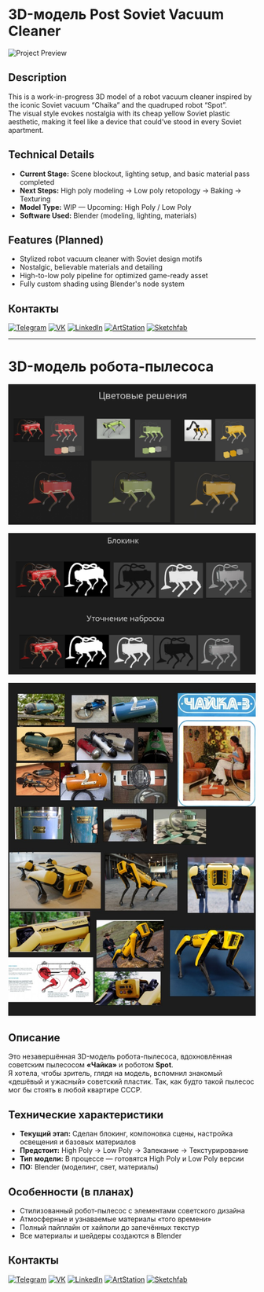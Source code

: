 
# 3D-модель Post Soviet Vacuum Cleaner

![Project Preview](https://github.com/RgAnna/chaika-robot-dog/blob/main/Render/Robot_dog.gif)



## Description

This is a work-in-progress 3D model of a robot vacuum cleaner inspired by the iconic Soviet vacuum “Chaika” and the quadruped robot “Spot”.  
The visual style evokes nostalgia with its cheap yellow Soviet plastic aesthetic, making it feel like a device that could’ve stood in every Soviet apartment.

## Technical Details

- **Current Stage:** Scene blockout, lighting setup, and basic material pass completed  
- **Next Steps:** High poly modeling → Low poly retopology → Baking → Texturing  
- **Model Type:** WIP — Upcoming: High Poly / Low Poly  
- **Software Used:** Blender (modeling, lighting, materials)  

## Features (Planned)

- Stylized robot vacuum cleaner with Soviet design motifs  
- Nostalgic, believable materials and detailing  
- High-to-low poly pipeline for optimized game-ready asset  
- Fully custom shading using Blender's node system

## Контакты

[![Telegram](https://img.shields.io/badge/-Telegram-2CA5E0?style=flat&logo=telegram&logoColor=white)](https://t.me/RgAnna_Art)  [![VK](https://img.shields.io/badge/-VK-4C75A3?style=flat&logo=vk&logoColor=white)](https://vk.com/rganna_art)  [![LinkedIn](https://img.shields.io/badge/-LinkedIn-0077B5?style=flat&logo=linkedin&logoColor=white)](https://www.linkedin.com/in/anna-rogova-487090370/)  [![ArtStation](https://img.shields.io/badge/-ArtStation-13AFF0?style=flat&logo=artstation&logoColor=white)](https://www.artstation.com/rganna)  [![Sketchfab](https://img.shields.io/badge/-Sketchfab-000000?style=flat&logo=sketchfab&logoColor=white)](https://sketchfab.com/RgAnna)

___

# 3D-модель робота-пылесоса 


![Project Preview](https://github.com/RgAnna/chaika-robot-dog/blob/main/Refs/chaika-robot-dog_02.jpg)

![Project Preview](https://github.com/RgAnna/chaika-robot-dog/blob/main/Refs/chaika-robot-dog_03.jpg)

![Project Preview](https://github.com/RgAnna/chaika-robot-dog/blob/main/Refs/chaika-robot-dog_04.jpg)

## Описание

Это незавершённая 3D-модель робота-пылесоса, вдохновлённая советским пылесосом **«Чайка»** и роботом **Spot**.  
Я хотела, чтобы зритель, глядя на модель, вспомнил знакомый «дешёвый и ужасный» советский пластик. Так, как будто такой пылесос мог бы стоять в любой квартире СССР.

## Технические характеристики

- **Текущий этап:** Сделан блокинг, компоновка сцены, настройка освещения и базовых материалов  
- **Предстоит:** High Poly → Low Poly → Запекание → Текстурирование  
- **Тип модели:** В процессе — готовятся High Poly и Low Poly версии  
- **ПО:** Blender (моделинг, свет, материалы)  

## Особенности (в планах)

- Стилизованный робот-пылесос с элементами советского дизайна  
- Атмосферные и узнаваемые материалы «того времени»  
- Полный пайплайн от хайполи до запечённых текстур  
- Все материалы и шейдеры создаются в Blender

## Контакты

[![Telegram](https://img.shields.io/badge/-Telegram-2CA5E0?style=flat&logo=telegram&logoColor=white)](https://t.me/RgAnna_Art)  [![VK](https://img.shields.io/badge/-VK-4C75A3?style=flat&logo=vk&logoColor=white)](https://vk.com/rganna_art)  [![LinkedIn](https://img.shields.io/badge/-LinkedIn-0077B5?style=flat&logo=linkedin&logoColor=white)](https://www.linkedin.com/in/anna-rogova-487090370/)  [![ArtStation](https://img.shields.io/badge/-ArtStation-13AFF0?style=flat&logo=artstation&logoColor=white)](https://www.artstation.com/rganna)  [![Sketchfab](https://img.shields.io/badge/-Sketchfab-000000?style=flat&logo=sketchfab&logoColor=white)](https://sketchfab.com/RgAnna)
